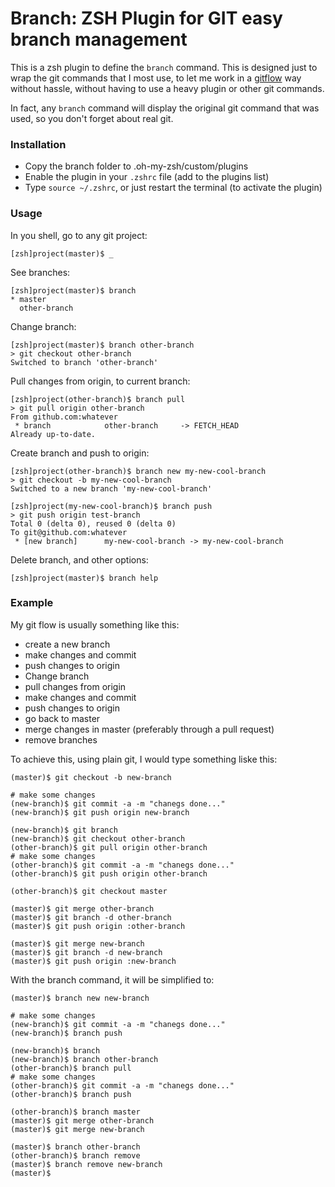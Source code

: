 # Branch: ZSH Plugin for GIT easy branch management

This is a zsh plugin to define the `branch` command. This is designed just to wrap the git commands that I most use, to let me work in a [gitflow](https://github.com/nvie/gitflow) way without hassle, without having to use a heavy plugin or other git commands.

In fact, any `branch` command will display the original git command that was used, so you don't forget about real git.


### Installation

  * Copy the branch folder to .oh-my-zsh/custom/plugins
  * Enable the plugin in your `.zshrc` file (add to the plugins list)
  * Type `source ~/.zshrc`, or just restart the terminal (to activate the plugin)

### Usage


In you shell, go to any git project:

    [zsh]project(master)$ _

See branches:

    [zsh]project(master)$ branch
    * master
      other-branch

Change branch:

    [zsh]project(master)$ branch other-branch
    > git checkout other-branch
    Switched to branch 'other-branch'

Pull changes from origin, to current branch:

    [zsh]project(other-branch)$ branch pull
    > git pull origin other-branch
    From github.com:whatever
     * branch            other-branch     -> FETCH_HEAD
    Already up-to-date.

Create branch and push to origin:

    [zsh]project(other-branch)$ branch new my-new-cool-branch
    > git checkout -b my-new-cool-branch
    Switched to a new branch 'my-new-cool-branch'

    [zsh]project(my-new-cool-branch)$ branch push
    > git push origin test-branch
    Total 0 (delta 0), reused 0 (delta 0)
    To git@github.com:whatever
     * [new branch]      my-new-cool-branch -> my-new-cool-branch

Delete branch, and other options:

    [zsh]project(master)$ branch help



### Example

My git flow is usually something like this:

  * create a new branch
  * make changes and commit
  * push changes to origin
  * Change branch
  * pull changes from origin
  * make changes and commit
  * push changes to origin
  * go back to master
  * merge changes in master (preferably through a pull request)
  * remove branches

To achieve this, using plain git, I would type something liske this:

    (master)$ git checkout -b new-branch

    # make some changes
    (new-branch)$ git commit -a -m "chanegs done..."
    (new-branch)$ git push origin new-branch

    (new-branch)$ git branch
    (new-branch)$ git checkout other-branch
    (other-branch)$ git pull origin other-branch
    # make some changes
    (other-branch)$ git commit -a -m "chanegs done..."
    (other-branch)$ git push origin other-branch

    (other-branch)$ git checkout master

    (master)$ git merge other-branch
    (master)$ git branch -d other-branch
    (master)$ git push origin :other-branch

    (master)$ git merge new-branch
    (master)$ git branch -d new-branch
    (master)$ git push origin :new-branch

With the branch command, it will be simplified to:

    (master)$ branch new new-branch

    # make some changes
    (new-branch)$ git commit -a -m "chanegs done..."
    (new-branch)$ branch push

    (new-branch)$ branch
    (new-branch)$ branch other-branch
    (other-branch)$ branch pull
    # make some changes
    (other-branch)$ git commit -a -m "chanegs done..."
    (other-branch)$ branch push

    (other-branch)$ branch master
    (master)$ git merge other-branch
    (master)$ git merge new-branch

    (master)$ branch other-branch
    (other-branch)$ branch remove
    (master)$ branch remove new-branch
    (master)$